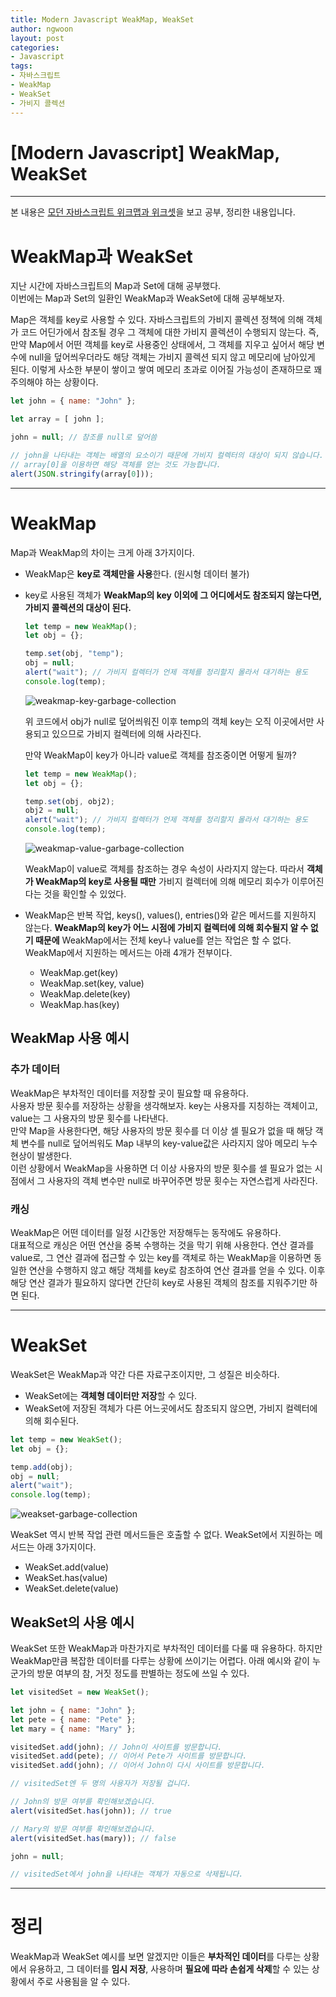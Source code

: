 ```yaml
---
title: Modern Javascript WeakMap, WeakSet
author: ngwoon
layout: post
categories:
- Javascript
tags:
- 자바스크립트
- WeakMap
- WeakSet
- 가비지 콜렉션
---
```


# [Modern Javascript] WeakMap, WeakSet
- - -

본 내용은 [모던 자바스크립트 위크맵과 위크셋](https://ko.javascript.info/weakmap-weakset)을 보고 공부, 정리한 내용입니다.<br/>

# WeakMap과 WeakSet

지난 시간에 자바스크립트의 Map과 Set에 대해 공부했다.<br/>
이번에는 Map과 Set의 일환인 WeakMap과 WeakSet에 대해 공부해보자.<br/>

Map은 객체를 key로 사용할 수 있다. 자바스크립트의 가비지 콜렉션 정책에 의해 객체가 코드 어딘가에서 참조될 경우 그 객체에 대한 가비지 콜렉션이 수행되지 않는다. 즉, 만약 Map에서 어떤 객체를 key로 사용중인 상태에서, 그 객체를 지우고 싶어서 해당 변수에 null을 덮어씌우더라도  해당 객체는 가비지 콜렉션 되지 않고 메모리에 남아있게 된다. 이렇게 사소한 부분이 쌓이고 쌓여 메모리 초과로 이어질 가능성이 존재하므로 꽤 주의해야 하는 상황이다.

```jsx
let john = { name: "John" };

let array = [ john ];

john = null; // 참조를 null로 덮어씀

// john을 나타내는 객체는 배열의 요소이기 때문에 가비지 컬렉터의 대상이 되지 않습니다.
// array[0]을 이용하면 해당 객체를 얻는 것도 가능합니다.
alert(JSON.stringify(array[0]));
```

---

# WeakMap

Map과 WeakMap의 차이는 크게 아래 3가지이다.
- WeakMap은 **key로 객체만을 사용**한다. (원시형 데이터 불가)
- key로 사용된 객체가 **WeakMap의 key 이외에 그 어디에서도 참조되지 않는다면, 가비지 콜렉션의 대상이 된다.**

    ```jsx
    let temp = new WeakMap();
    let obj = {};

    temp.set(obj, "temp");
    obj = null;
    alert("wait"); // 가비지 컬렉터가 언제 객체를 정리할지 몰라서 대기하는 용도
    console.log(temp);
    ```

    ![weakmap-key-garbage-collection](/assets/images/post/Javascript/WeakMap과%20WeakSet/weakmap-key-garbage-collection.png)

    위 코드에서 obj가 null로 덮어씌워진 이후 temp의 객체 key는 오직 이곳에서만 사용되고 있으므로 가비지 컬렉터에 의해 사라진다.

    만약 WeakMap이 key가 아니라 value로 객체를 참조중이면 어떻게 될까?

    ```jsx
    let temp = new WeakMap();
    let obj = {};

    temp.set(obj, obj2);
    obj2 = null;
    alert("wait"); // 가비지 컬렉터가 언제 객체를 정리할지 몰라서 대기하는 용도
    console.log(temp);
    ```

    ![weakmap-value-garbage-collection](/assets/images/post/Javascript/WeakMap과%20WeakSet/weakmap-value-garbage-collection.png)

    WeakMap이 value로 객체를 참조하는 경우 속성이 사라지지 않는다. 따라서 **객체가 WeakMap의 key로 사용될 때만** 가비지 컬렉터에 의해 메모리 회수가 이루어진다는 것을 확인할 수 있었다.

- WeakMap은 반복 작업, keys(), values(), entries()와 같은 메서드를 지원하지 않는다.
    **WeakMap의 key가 어느 시점에 가비지 컬렉터에 의해 회수될지 알 수 없기 때문에** WeakMap에서는 전체 key나 value를 얻는 작업은 할 수 없다.<br/>
    WeakMap에서 지원하는 메서드는 아래 4개가 전부이다.
    - WeakMap.get(key)
    - WeakMap.set(key, value)
    - WeakMap.delete(key)
    - WeakMap.has(key)

## WeakMap 사용 예시

### 추가 데이터

WeakMap은 부차적인 데이터를 저장할 곳이 필요할 때 유용하다.<br/>
사용자 방문 횟수를 저장하는 상황을 생각해보자. key는 사용자를 지칭하는 객체이고, value는 그 사용자의 방문 횟수를 나타낸다.<br/>
만약 Map을 사용한다면, 해당 사용자의 방문 횟수를 더 이상 셀 필요가 없을 때 해당 객체 변수를 null로 덮어씌워도 Map 내부의 key-value값은 사라지지 않아 메모리 누수현상이 발생한다.<br/>
이런 상황에서 WeakMap을 사용하면 더 이상 사용자의 방문 횟수를 셀 필요가 없는 시점에서 그 사용자의 객체 변수만 null로 바꾸어주면 방문 횟수는 자연스럽게 사라진다.

### 캐싱

WeakMap은 어떤 데이터를 일정 시간동안 저장해두는 동작에도 유용하다.<br/>
대표적으로 캐싱은 어떤 연산을 중복 수행하는 것을 막기 위해 사용한다. 연산 결과를 value로, 그 연산 결과에 접근할 수 있는 key를 객체로 하는 WeakMap을 이용하면 동일한 연산을 수행하지 않고 해당 객체를 key로 참조하여 연산 결과를 얻을 수 있다. 이후 해당 연산 결과가 필요하지 않다면 간단히 key로 사용된 객체의 참조를 지워주기만 하면 된다.

---

# WeakSet

WeakSet은 WeakMap과 약간 다른 자료구조이지만, 그 성질은 비슷하다.
- WeakSet에는 **객체형 데이터만 저장**할 수 있다.
- WeakSet에 저장된 객체가 다른 어느곳에서도 참조되지 않으면, 가비지 컬렉터에 의해 회수된다.

```jsx
let temp = new WeakSet();
let obj = {};

temp.add(obj);
obj = null;
alert("wait");
console.log(temp);
```

![weakset-garbage-collection](/assets/images/post/Javascript/WeakMap과%20WeakSet/weakset-garbage-collection.png)

WeakSet 역시 반복 작업 관련 메서드들은 호출할 수 없다. WeakSet에서 지원하는 메서드는 아래 3가지이다.
- WeakSet.add(value)
- WeakSet.has(value)
- WeakSet.delete(value)

## WeakSet의 사용 예시

WeakSet 또한 WeakMap과 마찬가지로 부차적인 데이터를 다룰 때 유용하다. 하지만 WeakMap만큼 복잡한 데이터를 다루는 상황에 쓰이기는 어렵다. 아래 예시와 같이 누군가의 방문 여부의 참, 거짓 정도를 판별하는 정도에 쓰일 수 있다.

```jsx
let visitedSet = new WeakSet();

let john = { name: "John" };
let pete = { name: "Pete" };
let mary = { name: "Mary" };

visitedSet.add(john); // John이 사이트를 방문합니다.
visitedSet.add(pete); // 이어서 Pete가 사이트를 방문합니다.
visitedSet.add(john); // 이어서 John이 다시 사이트를 방문합니다.

// visitedSet엔 두 명의 사용자가 저장될 겁니다.

// John의 방문 여부를 확인해보겠습니다.
alert(visitedSet.has(john)); // true

// Mary의 방문 여부를 확인해보겠습니다.
alert(visitedSet.has(mary)); // false

john = null;

// visitedSet에서 john을 나타내는 객체가 자동으로 삭제됩니다.
```

---

# 정리

WeakMap과 WeakSet 예시를 보면 알겠지만 이들은 **부차적인 데이터**를 다루는 상황에서 유용하고, 그 데이터를 **임시 저장**, 사용하며 **필요에 따라 손쉽게 삭제**할 수 있는 상황에서 주로 사용됨을 알 수 있다.